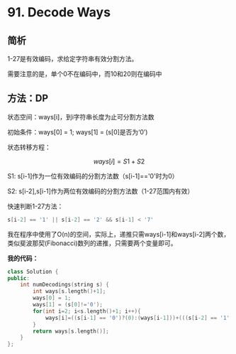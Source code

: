 # 91. Decode Ways  

## 简析

1-27是有效编码，求给定字符串有效分割方法。

需要注意的是，单个0不在编码中，而10和20则在编码中

## 方法：DP

状态空间：ways[i]，到i字符串长度为止可分割方法数

初始条件：ways[0] = 1; ways[1] = (s[0]是否为‘0’)

状态转移方程：

$$
ways[i]=S1+S2
$$

S1: s[i-1]作为一位有效编码的分割方法数（s[i-1]=='0'时为0）

S2: s[i-2],s[i-1]作为两位有效编码的分割方法数（1-27范围内有效）

快速判断1-27方法：

```cpp
s[i-2] == '1' || s[i-2] == '2' && s[i-1] < '7'
```

我在程序中使用了O(n)的空间，实际上，递推只需ways[i-1]和ways[i-2]两个数，类似斐波那契(Fibonacci)数列的递推，只需要两个变量即可。

**我的代码：**

```cpp
class Solution {
public:
    int numDecodings(string s) {
        int ways[s.length()+1];
        ways[0] = 1;
        ways[1] = (s[0]!='0');
        for(int i=2; i<s.length()+1; i++){
            ways[i]=((s[i-1] == '0')?(0):(ways[i-1]))+(((s[i-2] == '1' || s[i-2] == '2' && s[i-1] < '7'))?(ways[i-2]):(0));
        }
        return ways[s.length()];
    }
};
```
